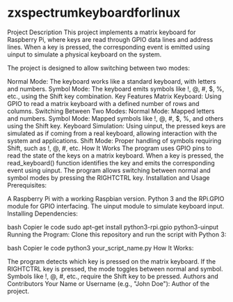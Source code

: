 # zxspectrumkeyboardforlinux

Project Description
This project implements a matrix keyboard for Raspberry Pi, where keys are read through GPIO data lines and address lines. When a key is pressed, the corresponding event is emitted using uinput to simulate a physical keyboard on the system.

The project is designed to allow switching between two modes:

Normal Mode: The keyboard works like a standard keyboard, with letters and numbers.
Symbol Mode: The keyboard emits symbols like !, @, #, $, %, etc., using the Shift key combination.
Key Features
Matrix Keyboard: Using GPIO to read a matrix keyboard with a defined number of rows and columns.
Switching Between Two Modes:
Normal Mode: Mapped letters and numbers.
Symbol Mode: Mapped symbols like !, @, #, $, %, and others using the Shift key.
Keyboard Simulation: Using uinput, the pressed keys are simulated as if coming from a real keyboard, allowing interaction with the system and applications.
Shift Mode: Proper handling of symbols requiring Shift, such as !, @, #, etc.
How It Works
The program uses GPIO pins to read the state of the keys on a matrix keyboard.
When a key is pressed, the read_keyboard() function identifies the key and emits the corresponding event using uinput.
The program allows switching between normal and symbol modes by pressing the RIGHTCTRL key.
Installation and Usage
Prerequisites:

A Raspberry Pi with a working Raspbian version.
Python 3 and the RPi.GPIO module for GPIO interfacing.
The uinput module to simulate keyboard input.
Installing Dependencies:

bash
Copier le code
sudo apt-get install python3-rpi.gpio python3-uinput
Running the Program: Clone this repository and run the script with Python 3:

bash
Copier le code
python3 your_script_name.py
How It Works:

The program detects which key is pressed on the matrix keyboard.
If the RIGHTCTRL key is pressed, the mode toggles between normal and symbol.
Symbols like !, @, #, etc., require the Shift key to be pressed.
Authors and Contributors
Your Name or Username (e.g., "John Doe"): Author of the project.
